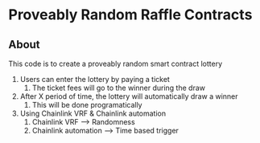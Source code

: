# Proveably Random Raffle Contracts

## About

This code is to create a proveably random smart contract lottery

1. Users can enter the lottery by paying a ticket
   1. The ticket fees will go to the winner during the draw
2. After X period of time, the lottery will automatically draw a winner
   1. This will be done programatically
3. Using Chainlink VRF & Chainlink automation
   1. Chainlink VRF --> Randomness
   2. Chainlink automation --> Time based trigger

